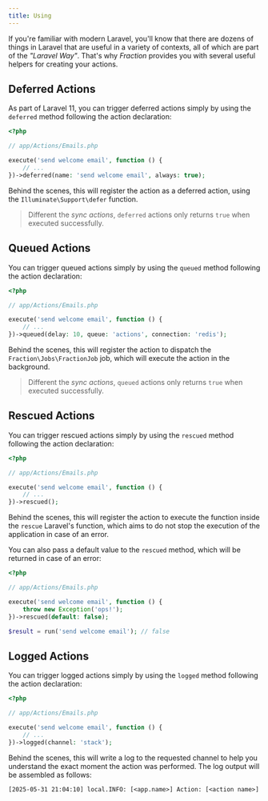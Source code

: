 ```yaml
---
title: Using
---
```


If you're familiar with modern Laravel, you'll know that there are dozens of things in Laravel that are useful in a variety of contexts, all of which are part of the _"Laravel Way"_. That's why _Fraction_ provides you with several useful helpers for creating your actions.

## Deferred Actions

As part of Laravel 11, you can trigger deferred actions simply by using the `deferred` method following the action declaration:

```php
<?php

// app/Actions/Emails.php

execute('send welcome email', function () {
    // ...
})->deferred(name: 'send welcome email', always: true);
```

Behind the scenes, this will register the action as a deferred action, using the `Illuminate\Support\defer` function.

> Different the _sync actions_, `deferred` actions only returns `true` when executed successfully.

## Queued Actions

You can trigger queued actions simply by using the `queued` method following the action declaration:

```php
<?php

// app/Actions/Emails.php

execute('send welcome email', function () {
    // ...
})->queued(delay: 10, queue: 'actions', connection: 'redis');
```

Behind the scenes, this will register the action to dispatch the `Fraction\Jobs\FractionJob` job, which will execute the action in the background.

> Different the _sync actions_, `queued` actions only returns `true` when executed successfully.

## Rescued Actions

You can trigger rescued actions simply by using the `rescued` method following the action declaration:

```php
<?php

// app/Actions/Emails.php

execute('send welcome email', function () {
    // ...
})->rescued();
```

Behind the scenes, this will register the action to execute the function inside the `rescue` Laravel's function, which aims to do not stop the execution of the application in case of an error.

You can also pass a default value to the `rescued` method, which will be returned in case of an error:

```php
<?php

// app/Actions/Emails.php

execute('send welcome email', function () {
    throw new Exception('ops!');
})->rescued(default: false);
```

```php
$result = run('send welcome email'); // false
```

## Logged Actions

You can trigger logged actions simply by using the `logged` method following the action declaration:

```php
<?php

// app/Actions/Emails.php

execute('send welcome email', function () {
    // ...
})->logged(channel: 'stack');
```

Behind the scenes, this will write a log to the requested channel to help you understand the exact moment the action was performed. The log output will be assembled as follows:

```txt
[2025-05-31 21:04:10] local.INFO: [<app.name>] Action: [<action name>] executed at 2025-05-31 21:04:10 
```
